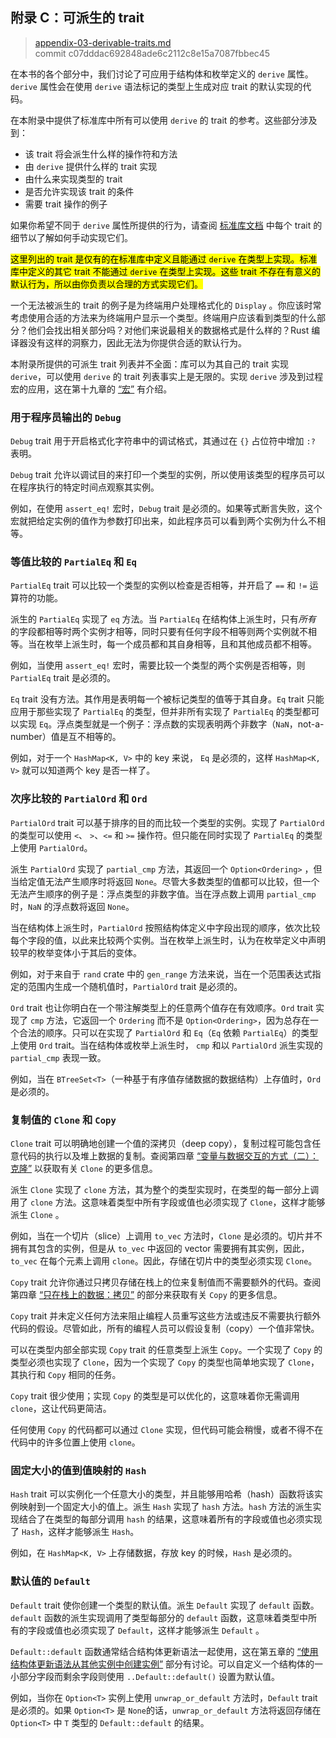 ## 附录 C：可派生的 trait

> [appendix-03-derivable-traits.md](https://github.com/rust-lang/book/blob/main/src/appendix-03-derivable-traits.md)
> <br />
> commit c07dddac692848ade6c2112c8e15a7087fbbec45

在本书的各个部分中，我们讨论了可应用于结构体和枚举定义的 `derive` 属性。`derive` 属性会在使用 `derive` 语法标记的类型上生成对应 trait 的默认实现的代码。

在本附录中提供了标准库中所有可以使用 `derive` 的 trait 的参考。这些部分涉及到：

- 该 trait 将会派生什么样的操作符和方法
- 由 `derive` 提供什么样的 trait 实现
- 由什么来实现类型的 trait
- 是否允许实现该 trait 的条件
- 需要 trait 操作的例子

如果你希望不同于 `derive` 属性所提供的行为，请查阅 [标准库文档](https://doc.rust-lang.org/std/index.html) 中每个 trait 的细节以了解如何手动实现它们。

<mark>这里列出的 trait 是仅有的在标准库中定义且能通过 `derive` 在类型上实现。标准库中定义的其它 trait 不能通过 `derive` 在类型上实现。这些 trait 不存在有意义的默认行为，所以由你负责以合理的方式实现它们。</mark>

一个无法被派生的 trait 的例子是为终端用户处理格式化的 `Display` 。你应该时常考虑使用合适的方法来为终端用户显示一个类型。终端用户应该看到类型的什么部分？他们会找出相关部分吗？对他们来说最相关的数据格式是什么样的？Rust 编译器没有这样的洞察力，因此无法为你提供合适的默认行为。

本附录所提供的可派生 trait 列表并不全面：库可以为其自己的 trait 实现 `derive`，可以使用 `derive` 的 trait 列表事实上是无限的。实现 `derive` 涉及到过程宏的应用，这在第十九章的 [“宏”][macros] 有介绍。

### 用于程序员输出的 `Debug`

`Debug` trait 用于开启格式化字符串中的调试格式，其通过在 `{}` 占位符中增加 `:?` 表明。

`Debug` trait 允许以调试目的来打印一个类型的实例，所以使用该类型的程序员可以在程序执行的特定时间点观察其实例。

例如，在使用 `assert_eq!` 宏时，`Debug` trait 是必须的。如果等式断言失败，这个宏就把给定实例的值作为参数打印出来，如此程序员可以看到两个实例为什么不相等。

### 等值比较的 `PartialEq` 和 `Eq`

`PartialEq` trait 可以比较一个类型的实例以检查是否相等，并开启了 `==` 和 `!=` 运算符的功能。

派生的 `PartialEq` 实现了 `eq` 方法。当 `PartialEq` 在结构体上派生时，只有*所有* 的字段都相等时两个实例才相等，同时只要有任何字段不相等则两个实例就不相等。当在枚举上派生时，每一个成员都和其自身相等，且和其他成员都不相等。

例如，当使用 `assert_eq!` 宏时，需要比较一个类型的两个实例是否相等，则 `PartialEq` trait 是必须的。

`Eq` trait 没有方法。其作用是表明每一个被标记类型的值等于其自身。`Eq` trait 只能应用于那些实现了 `PartialEq` 的类型，但并非所有实现了 `PartialEq` 的类型都可以实现 `Eq`。浮点类型就是一个例子：浮点数的实现表明两个非数字（`NaN`，not-a-number）值是互不相等的。

例如，对于一个 `HashMap<K, V>` 中的 key 来说， `Eq` 是必须的，这样 `HashMap<K, V>` 就可以知道两个 key 是否一样了。

### 次序比较的 `PartialOrd` 和 `Ord`

`PartialOrd` trait 可以基于排序的目的而比较一个类型的实例。实现了 `PartialOrd` 的类型可以使用 `<`、 `>`、`<=` 和 `>=` 操作符。但只能在同时实现了 `PartialEq` 的类型上使用 `PartialOrd`。

派生 `PartialOrd` 实现了 `partial_cmp` 方法，其返回一个 `Option<Ordering>` ，但当给定值无法产生顺序时将返回 `None`。尽管大多数类型的值都可以比较，但一个无法产生顺序的例子是：浮点类型的非数字值。当在浮点数上调用 `partial_cmp` 时，`NaN` 的浮点数将返回 `None`。

当在结构体上派生时，`PartialOrd` 按照结构体定义中字段出现的顺序，依次比较每个字段的值，以此来比较两个实例。当在枚举上派生时，认为在枚举定义中声明较早的枚举变体小于其后的变体。

例如，对于来自于 `rand` crate 中的 `gen_range` 方法来说，当在一个范围表达式指定的范围内生成一个随机值时，`PartialOrd` trait 是必须的。

`Ord` trait 也让你明白在一个带注解类型上的任意两个值存在有效顺序。`Ord` trait 实现了 `cmp` 方法，它返回一个 `Ordering` 而不是 `Option<Ordering>`，因为总存在一个合法的顺序。只可以在实现了 `PartialOrd` 和 `Eq`（`Eq` 依赖 `PartialEq`）的类型上使用 `Ord` trait。当在结构体或枚举上派生时， `cmp` 和以 `PartialOrd` 派生实现的 `partial_cmp` 表现一致。

例如，当在 `BTreeSet<T>`（一种基于有序值存储数据的数据结构）上存值时，`Ord` 是必须的。

### 复制值的 `Clone` 和 `Copy`

`Clone` trait 可以明确地创建一个值的深拷贝（deep copy），复制过程可能包含任意代码的执行以及堆上数据的复制。查阅第四章 [“变量与数据交互的方式（二）：克隆”][ways-variables-and-data-interact-clone] 以获取有关 `Clone` 的更多信息。

派生 `Clone` 实现了 `clone` 方法，其为整个的类型实现时，在类型的每一部分上调用了 `clone` 方法。这意味着类型中所有字段或值也必须实现了 `Clone`，这样才能够派生 `Clone` 。

例如，当在一个切片（slice）上调用 `to_vec` 方法时，`Clone` 是必须的。切片并不拥有其包含的实例，但是从 `to_vec` 中返回的 vector 需要拥有其实例，因此，`to_vec` 在每个元素上调用 `clone`。因此，存储在切片中的类型必须实现 `Clone`。

`Copy` trait 允许你通过只拷贝存储在栈上的位来复制值而不需要额外的代码。查阅第四章 [“只在栈上的数据：拷贝”][stack-only-data-copy] 的部分来获取有关 `Copy` 的更多信息。

`Copy` trait 并未定义任何方法来阻止编程人员重写这些方法或违反不需要执行额外代码的假设。尽管如此，所有的编程人员可以假设复制（copy）一个值非常快。

可以在类型内部全部实现 `Copy` trait 的任意类型上派生 `Copy`。一个实现了 `Copy` 的类型必须也实现了 `Clone`，因为一个实现了 `Copy` 的类型也简单地实现了 `Clone`，其执行和 `Copy` 相同的任务。

`Copy` trait 很少使用；实现 `Copy` 的类型是可以优化的，这意味着你无需调用 `clone`，这让代码更简洁。

任何使用 `Copy` 的代码都可以通过 `Clone` 实现，但代码可能会稍慢，或者不得不在代码中的许多位置上使用 `clone`。

### 固定大小的值到值映射的 `Hash`

`Hash` trait 可以实例化一个任意大小的类型，并且能够用哈希（hash）函数将该实例映射到一个固定大小的值上。派生 `Hash` 实现了 `hash` 方法。`hash` 方法的派生实现结合了在类型的每部分调用 `hash` 的结果，这意味着所有的字段或值也必须实现了 `Hash`，这样才能够派生 `Hash`。

例如，在 `HashMap<K, V>` 上存储数据，存放 key 的时候，`Hash` 是必须的。

### 默认值的 `Default`

`Default` trait 使你创建一个类型的默认值。派生 `Default` 实现了 `default` 函数。`default` 函数的派生实现调用了类型每部分的 `default` 函数，这意味着类型中所有的字段或值也必须实现了 `Default`，这样才能够派生 `Default` 。

`Default::default` 函数通常结合结构体更新语法一起使用，这在第五章的 [“使用结构体更新语法从其他实例中创建实例”][creating-instances-from-other-instances-with-struct-update-syntax] 部分有讨论。可以自定义一个结构体的一小部分字段而剩余字段则使用 `..Default::default()` 设置为默认值。

例如，当你在 `Option<T>` 实例上使用 `unwrap_or_default` 方法时，`Default` trait 是必须的。如果 `Option<T>` 是 `None`的话，`unwrap_or_default` 方法将返回存储在 `Option<T>` 中 `T` 类型的 `Default::default` 的结果。

[creating-instances-from-other-instances-with-struct-update-syntax]: ch05-01-defining-structs.html#使用结构体更新语法从其他实例创建实例
[stack-only-data-copy]: ch04-01-what-is-ownership.html#只在栈上的数据拷贝
[ways-variables-and-data-interact-clone]: ch04-01-what-is-ownership.html#变量与数据交互的方式二克隆
[macros]: ch19-06-macros.html#宏
